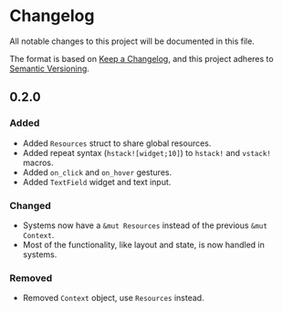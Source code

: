 # Changelog

All notable changes to this project will be documented in this file.

The format is based on [Keep a Changelog](https://keepachangelog.com/en/1.1.0/),
and this project adheres to [Semantic Versioning](https://semver.org/spec/v2.0.0.html).

## 0.2.0

### Added

- Added `Resources` struct to share global resources.
- Added repeat syntax (`hstack![widget;10]`) to `hstack!` and `vstack!` macros.
- Added `on_click` and `on_hover` gestures.
- Added `TextField` widget and text input.

### Changed

- Systems now have a `&mut Resources` instead of the previous `&mut Context`.
- Most of the functionality, like layout and state, is now handled in systems.

### Removed

- Removed `Context` object, use `Resources` instead.